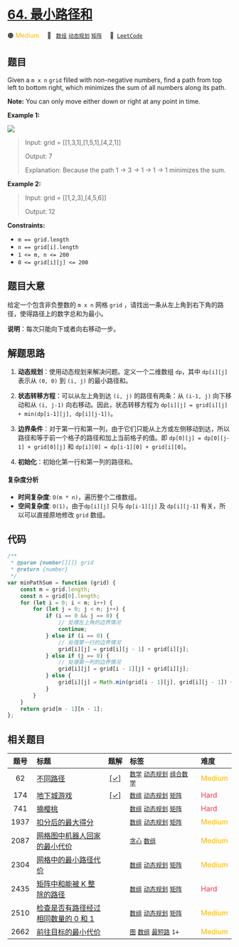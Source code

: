 # [64. 最小路径和](https://leetcode.com/problems/minimum-path-sum)

🟠 <font color=#ffb800>Medium</font>&emsp; 🔖&ensp; [`数组`](/outline/tag/array.md) [`动态规划`](/outline/tag/dynamic-programming.md) [`矩阵`](/outline/tag/matrix.md)&emsp; 🔗&ensp;[`LeetCode`](https://leetcode.com/problems/minimum-path-sum)

## 题目

Given a `m x n` `grid` filled with non-negative numbers, find a path from top
left to bottom right, which minimizes the sum of all numbers along its path.

**Note:** You can only move either down or right at any point in time.

**Example 1:**

![](https://assets.leetcode.com/uploads/2020/11/05/minpath.jpg)

> Input: grid = [[1,3,1],[1,5,1],[4,2,1]]
>
> Output: 7
>
> Explanation: Because the path 1 -> 3 -> 1 -> 1 -> 1 minimizes the sum.

**Example 2:**

> Input: grid = [[1,2,3],[4,5,6]]
>
> Output: 12

**Constraints:**

- `m == grid.length`
- `n == grid[i].length`
- `1 <= m, n <= 200`
- `0 <= grid[i][j] <= 200`

## 题目大意

给定一个包含非负整数的 `m x n` 网格 `grid` ，请找出一条从左上角到右下角的路径，使得路径上的数字总和为最小。

**说明**：每次只能向下或者向右移动一步。

## 解题思路

1. **动态规划**：使用动态规划来解决问题。定义一个二维数组 `dp`，其中 `dp[i][j]` 表示从 `(0, 0)` 到 `(i, j)` 的最小路径和。

2. **状态转移方程**：可以从左上角到达 `(i, j)` 的路径有两条：从 `(i-1, j)` 向下移动和从 `(i, j-1)` 向右移动。因此，状态转移方程为 `dp[i][j] = grid[i][j] + min(dp[i-1][j], dp[i][j-1])`。

3. **边界条件**：对于第一行和第一列，由于它们只能从上方或左侧移动到达，所以路径和等于前一个格子的路径和加上当前格子的值。即 `dp[0][j] = dp[0][j-1] + grid[0][j]` 和 `dp[i][0] = dp[i-1][0] + grid[i][0]`。

4. **初始化**：初始化第一行和第一列的路径和。

#### 复杂度分析

- **时间复杂度**: `O(m * n)`，遍历整个二维数组。
- **空间复杂度**: `O(1)`，由于`dp[i][j]` 只与 `dp[i-1][j]` 及 `dp[i][j-1]` 有关，所以可以直接原地修改 `grid` 数组。

## 代码

```javascript
/**
 * @param {number[][]} grid
 * @return {number}
 */
var minPathSum = function (grid) {
	const m = grid.length;
	const n = grid[0].length;
	for (let i = 0; i < m; i++) {
		for (let j = 0; j < n; j++) {
			if (i == 0 && j == 0) {
				// 处理左上角的边界情况
				continue;
			} else if (i == 0) {
				// 处理第一行的边界情况
				grid[i][j] = grid[i][j - 1] + grid[i][j];
			} else if (j == 0) {
				// 处理第一列的边界情况
				grid[i][j] = grid[i - 1][j] + grid[i][j];
			} else {
				grid[i][j] = Math.min(grid[i - 1][j], grid[i][j - 1]) + grid[i][j];
			}
		}
	}
	return grid[m - 1][n - 1];
};
```

## 相关题目

<!-- prettier-ignore -->
| 题号 | 标题 | 题解 | 标签 | 难度 |
| :------: | :------ | :------: | :------ | :------ |
| 62 | [不同路径](https://leetcode.com/problems/unique-paths) | [[✓]](/problem/0062.md) |  [`数学`](/outline/tag/math.md) [`动态规划`](/outline/tag/dynamic-programming.md) [`组合数学`](/outline/tag/combinatorics.md) | <font color=#ffb800>Medium</font> |
| 174 | [地下城游戏](https://leetcode.com/problems/dungeon-game) | [[✓]](/problem/0174.md) |  [`数组`](/outline/tag/array.md) [`动态规划`](/outline/tag/dynamic-programming.md) [`矩阵`](/outline/tag/matrix.md) | <font color=#ff334b>Hard</font> |
| 741 | [摘樱桃](https://leetcode.com/problems/cherry-pickup) |  |  [`数组`](/outline/tag/array.md) [`动态规划`](/outline/tag/dynamic-programming.md) [`矩阵`](/outline/tag/matrix.md) | <font color=#ff334b>Hard</font> |
| 1937 | [扣分后的最大得分](https://leetcode.com/problems/maximum-number-of-points-with-cost) |  |  [`数组`](/outline/tag/array.md) [`动态规划`](/outline/tag/dynamic-programming.md) [`矩阵`](/outline/tag/matrix.md) | <font color=#ffb800>Medium</font> |
| 2087 | [网格图中机器人回家的最小代价](https://leetcode.com/problems/minimum-cost-homecoming-of-a-robot-in-a-grid) |  |  [`贪心`](/outline/tag/greedy.md) [`数组`](/outline/tag/array.md) | <font color=#ffb800>Medium</font> |
| 2304 | [网格中的最小路径代价](https://leetcode.com/problems/minimum-path-cost-in-a-grid) |  |  [`数组`](/outline/tag/array.md) [`动态规划`](/outline/tag/dynamic-programming.md) [`矩阵`](/outline/tag/matrix.md) | <font color=#ffb800>Medium</font> |
| 2435 | [矩阵中和能被 K 整除的路径](https://leetcode.com/problems/paths-in-matrix-whose-sum-is-divisible-by-k) |  |  [`数组`](/outline/tag/array.md) [`动态规划`](/outline/tag/dynamic-programming.md) [`矩阵`](/outline/tag/matrix.md) | <font color=#ff334b>Hard</font> |
| 2510 | [检查是否有路径经过相同数量的 0 和 1](https://leetcode.com/problems/check-if-there-is-a-path-with-equal-number-of-0s-and-1s) |  |  [`数组`](/outline/tag/array.md) [`动态规划`](/outline/tag/dynamic-programming.md) [`矩阵`](/outline/tag/matrix.md) | <font color=#ffb800>Medium</font> |
| 2662 | [前往目标的最小代价](https://leetcode.com/problems/minimum-cost-of-a-path-with-special-roads) |  |  [`图`](/outline/tag/graph.md) [`数组`](/outline/tag/array.md) [`最短路`](/outline/tag/shortest-path.md) `1+` | <font color=#ffb800>Medium</font> |

<style>
.blue {
    background-color: #096dd9;
    padding: 0.25rem 0.5rem;
    margin: 0;
    font-size: 0.85em;
    border-radius: 3px;
    color: white;
    font-weight: 500;
}
table th:first-of-type { width: 10%; }
table th:nth-of-type(2) { width: 35%; }
table th:nth-of-type(3) { width: 10%; }
table th:nth-of-type(4) { width: 35%; }
table th:nth-of-type(5) { width: 10%; }
</style>
